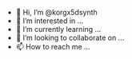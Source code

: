 - 👋 Hi, I’m @korgx5dsynth
- 👀 I’m interested in ...
- 🌱 I’m currently learning ...
- 💞️ I’m looking to collaborate on ...
- 📫 How to reach me ...

<!---
korgx5dsynth/korgx5dsynth is a ✨ special ✨ repository because its `README.md` (this file) appears on your GitHub profile.
You can click the Preview link to take a look at your changes.
--->
